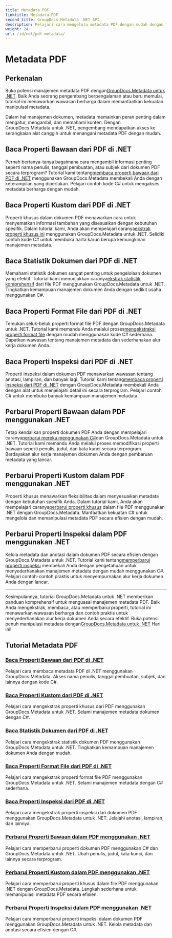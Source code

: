 ```yaml
---
title: Metadata PDF
linktitle: Metadata PDF
second_title: GroupDocs.Metadata .NET API
description: Pelajari cara mengelola metadata PDF dengan mudah dengan tutorial GroupDocs.Metadata untuk .NET. Akses properti bawaan dan khusus dengan kode C#.
weight: 24
url: /id/net/pdf-metadata/
---
```


# Metadata PDF

## Perkenalan

 Buka potensi manajemen metadata PDF dengan[GroupDocs.Metadata untuk .NET](https://www.groupdocs.com/products/metadata/net). Baik Anda seorang pengembang berpengalaman atau baru memulai, tutorial ini menawarkan wawasan berharga dalam memanfaatkan kekuatan manipulasi metadata.

Dalam hal manajemen dokumen, metadata memainkan peran penting dalam mengatur, mengambil, dan memahami konten. Dengan GroupDocs.Metadata untuk .NET, pengembang mendapatkan akses ke serangkaian alat canggih untuk menangani metadata PDF dengan mudah.

## Baca Properti Bawaan dari PDF di .NET

 Pernah bertanya-tanya bagaimana cara mengambil informasi penting seperti nama penulis, tanggal pembuatan, atau subjek dari dokumen PDF secara terprogram? Tutorial kami tentang[membaca properti bawaan dari PDF di .NET](./read-built-in-properties-pdfs/) menggunakan GroupDocs.Metadata membekali Anda dengan keterampilan yang diperlukan. Pelajari contoh kode C# untuk mengakses metadata berharga dengan mudah.


## Baca Properti Kustom dari PDF di .NET

 Properti khusus dalam dokumen PDF menawarkan cara untuk menyematkan informasi tambahan yang disesuaikan dengan kebutuhan spesifik. Dalam tutorial kami, Anda akan mempelajari caranya[ekstrak properti khusus ini](./read-custom-properties-pdfs/) menggunakan GroupDocs.Metadata untuk .NET. Selidiki contoh kode C# untuk membuka harta karun berupa kemungkinan manajemen metadata.


## Baca Statistik Dokumen dari PDF di .NET

 Memahami statistik dokumen sangat penting untuk pengelolaan dokumen yang efektif. Tutorial kami menunjukkan caranya[ekstrak statistik komprehensif](./read-document-statistics-pdfs/) dari file PDF menggunakan GroupDocs.Metadata untuk .NET. Tingkatkan kemampuan manajemen dokumen Anda dengan sedikit usaha menggunakan C#.

## Baca Properti Format File dari PDF di .NET

Temukan seluk-beluk properti format file PDF dengan GroupDocs.Metadata untuk .NET. Tutorial kami memandu Anda melalui proses[mengekstraksi properti format file](./read-file-format-properties-pdfs/) dengan mudah menggunakan kode C# sederhana. Dapatkan wawasan tentang manajemen metadata dan sederhanakan alur kerja dokumen Anda.

## Baca Properti Inspeksi dari PDF di .NET

 Properti inspeksi dalam dokumen PDF menawarkan wawasan tentang anotasi, lampiran, dan banyak lagi. Tutorial kami tentang[membaca properti inspeksi dari PDF di .NET](./read-inspection-properties-pdfs/) dengan GroupDocs.Metadata membekali Anda dengan alat untuk menjelajahi detail ini secara terprogram. Pelajari contoh C# untuk membuka banyak kemampuan manajemen metadata.

## Perbarui Properti Bawaan dalam PDF menggunakan .NET

 Tetap kendalikan properti dokumen PDF Anda dengan mempelajari caranya[perbarui mereka menggunakan C#](./update-built-in-properties-pdfs/)dan GroupDocs.Metadata untuk .NET. Tutorial kami memandu Anda melalui proses memodifikasi properti bawaan seperti penulis, judul, dan kata kunci secara terprogram. Berdayakan alur kerja manajemen dokumen Anda dengan pembaruan metadata yang lancar.

## Perbarui Properti Kustom dalam PDF menggunakan .NET

 Properti khusus menawarkan fleksibilitas dalam menyesuaikan metadata dengan kebutuhan spesifik Anda. Dalam tutorial kami, Anda akan mempelajari caranya[perbarui properti khusus](./update-custom-properties-pdfs/) dalam file PDF menggunakan .NET dengan GroupDocs.Metadata. Manfaatkan kekuatan C# untuk mengelola dan memanipulasi metadata PDF secara efisien dengan mudah.

## Perbarui Properti Inspeksi dalam PDF menggunakan .NET

 Kelola metadata dan anotasi dalam dokumen PDF secara efisien dengan GroupDocs.Metadata untuk .NET. Tutorial kami tentang[memperbarui properti inspeksi](./update-inspection-properties-pdfs/) membekali Anda dengan pengetahuan untuk menyederhanakan manajemen metadata dengan mudah menggunakan C#. Pelajari contoh-contoh praktis untuk menyempurnakan alur kerja dokumen Anda dengan lancar.

----

Kesimpulannya, tutorial GroupDocs.Metadata untuk .NET memberikan panduan komprehensif untuk menguasai manajemen metadata PDF. Baik Anda mengekstrak, membaca, atau memperbarui properti, tutorial ini menawarkan wawasan berharga dan contoh praktis untuk menyederhanakan alur kerja dokumen Anda secara efektif. Buka potensi penuh manipulasi metadata dengan[GroupDocs.Metadata untuk .NET](https://www.groupdocs.com/products/metadata/net) Hari ini!
## Tutorial Metadata PDF
### [Baca Properti Bawaan dari PDF di .NET](./read-built-in-properties-pdfs/)
Pelajari cara membaca metadata PDF di .NET menggunakan GroupDocs.Metadata. Akses nama penulis, tanggal pembuatan, subjek, dan lainnya dengan kode C#.
### [Baca Properti Kustom dari PDF di .NET](./read-custom-properties-pdfs/)
Pelajari cara mengekstrak properti khusus dari PDF menggunakan GroupDocs.Metadata untuk .NET. Selami manajemen metadata dokumen dengan C#.
### [Baca Statistik Dokumen dari PDF di .NET](./read-document-statistics-pdfs/)
Pelajari cara mengekstrak statistik dokumen PDF menggunakan GroupDocs.Metadata untuk .NET. Tingkatkan kemampuan manajemen dokumen Anda dengan mudah.
### [Baca Properti Format File dari PDF di .NET](./read-file-format-properties-pdfs/)
Pelajari cara mengekstrak properti format file PDF menggunakan GroupDocs.Metadata untuk .NET. Selami manajemen metadata dengan C# sederhana.
### [Baca Properti Inspeksi dari PDF di .NET](./read-inspection-properties-pdfs/)
Pelajari cara mengekstrak properti inspeksi dari dokumen PDF menggunakan GroupDocs.Metadata untuk .NET. Jelajahi anotasi, lampiran, dan lainnya.
### [Perbarui Properti Bawaan dalam PDF menggunakan .NET](./update-built-in-properties-pdfs/)
Pelajari cara memperbarui properti dokumen PDF menggunakan C# dan GroupDocs.Metadata untuk .NET. Ubah penulis, judul, kata kunci, dan lainnya secara terprogram.
### [Perbarui Properti Kustom dalam PDF menggunakan .NET](./update-custom-properties-pdfs/)
Pelajari cara memperbarui properti khusus dalam file PDF menggunakan .NET dengan GroupDocs.Metadata. Langkah sederhana untuk memanipulasi metadata PDF secara efisien.
### [Perbarui Properti Inspeksi dalam PDF menggunakan .NET](./update-inspection-properties-pdfs/)
Pelajari cara memperbarui properti inspeksi dalam dokumen PDF menggunakan GroupDocs.Metadata untuk .NET. Kelola metadata dan anotasi secara efisien dengan C#.